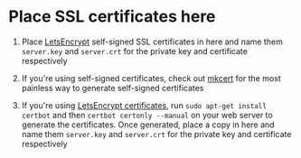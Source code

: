 Place SSL certificates here
====

1. Place [LetsEncrypt](https://letsencrypt.org/) self-signed SSL certificates in here and name them `server.key` and `server.crt` for the private key and certificate respectively

1. If you're using self-signed certificates, check out [mkcert](https://github.com/FiloSottile/mkcert) for the most painless way to generate self-signed certificates

1. If you're using [LetsEncrypt certificates](https://flaviocopes.com/express-letsencrypt-ssl/), run `sudo apt-get install certbot` and then `certbot certonly --manual` on your web server to generate the certificates. Once generated, place a copy in here and name them `server.key` and `server.crt` for the private key and certificate respectively